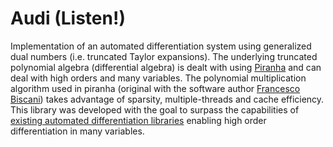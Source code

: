 # Audi (Listen!)

Implementation of an automated differentiation system using generalized dual numbers (i.e. truncated Taylor expansions). The underlying truncated polynomial algebra (differential algebra) is dealt with using [Piranha](https://github.com/bluescarni/piranha) and can deal with high orders and many variables. The polynomial multiplication algorithm used in piranha (original with the software author [Francesco Biscani](https://github.com/bluescarni)) takes advantage of sparsity, multiple-threads and cache efficiency.  This library was developed with the goal to surpass the capabilities of [existing automated differentiation libraries](http://www.autodiff.org/?module=Tools) enabling high order differentiation in many variables.
